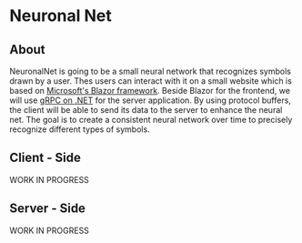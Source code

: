 # Neuronal Net

## About

NeuronalNet is going to be a small neural network that recognizes symbols drawn by a user. Thes
users can interact with it on a small website which is based on
[Microsoft's Blazor framework](https://dotnet.microsoft.com/en-us/apps/aspnet/web-apps/blazor).
Beside Blazor for the frontend, we will use
[gRPC on .NET](https://docs.microsoft.com/en-us/aspnet/core/grpc/?view=aspnetcore-6.0) for the
server application. By using protocol buffers, the client will be able to send its data to
the server to enhance the neural net. The goal is to create a consistent neural network over time
to precisely recognize different types of symbols.

## Client - Side

WORK IN PROGRESS

## Server - Side

WORK IN PROGRESS
